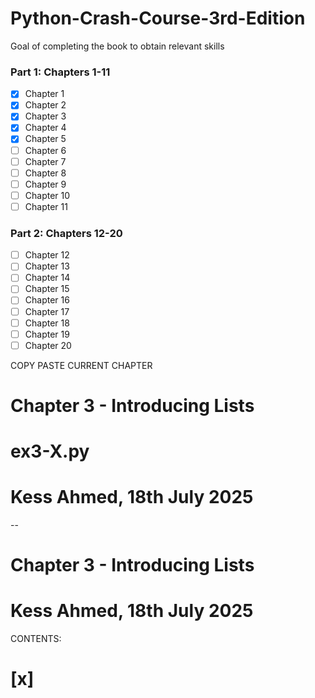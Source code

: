 # Python-Crash-Course-3rd-Edition

Goal of completing the book to obtain relevant skills

### Part 1: Chapters 1-11

- [x] Chapter 1
- [x] Chapter 2
- [x] Chapter 3
- [x] Chapter 4
- [x] Chapter 5
- [ ] Chapter 6
- [ ] Chapter 7
- [ ] Chapter 8
- [ ] Chapter 9
- [ ] Chapter 10
- [ ] Chapter 11

### Part 2: Chapters 12-20

- [ ] Chapter 12
- [ ] Chapter 13
- [ ] Chapter 14
- [ ] Chapter 15
- [ ] Chapter 16
- [ ] Chapter 17
- [ ] Chapter 18
- [ ] Chapter 19
- [ ] Chapter 20

COPY PASTE CURRENT CHAPTER

# Chapter 3 - Introducing Lists

# ex3-X.py

#

# Kess Ahmed, 18th July 2025

--

# Chapter 3 - Introducing Lists

# Kess Ahmed, 18th July 2025

CONTENTS:

# [x]
